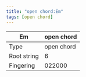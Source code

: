 ```yaml
---
title: "open chord:Em"
tags: [open chord]
---
```


|Em|open chord|
|---|---|
|Type|open chord|
|Root string|6|
|Fingering|022000|

